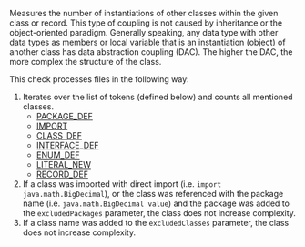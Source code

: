 Measures the number of instantiations of other classes within the given
class or record. This type of coupling is not caused by inheritance or
the object-oriented paradigm. Generally speaking, any data type with
other data types as members or local variable that is an instantiation
(object) of another class has data abstraction coupling (DAC). The
higher the DAC, the more complex the structure of the class.

This check processes files in the following way:

1.  Iterates over the list of tokens (defined below) and counts all
    mentioned classes.
    - [PACKAGE_DEF](../../apidocs/com/puppycrawl/tools/checkstyle/api/TokenTypes.html#IMPORT)
    - [IMPORT](../../apidocs/com/puppycrawl/tools/checkstyle/api/TokenTypes.html#IMPORT)
    - [CLASS_DEF](../../apidocs/com/puppycrawl/tools/checkstyle/api/TokenTypes.html#CLASS_DEF)
    - [INTERFACE_DEF](../../apidocs/com/puppycrawl/tools/checkstyle/api/TokenTypes.html#INTERFACE_DEF)
    - [ENUM_DEF](../../apidocs/com/puppycrawl/tools/checkstyle/api/TokenTypes.html#ENUM_DEF)
    - [LITERAL_NEW](../../apidocs/com/puppycrawl/tools/checkstyle/api/TokenTypes.html#LITERAL_NEW)
    - [RECORD_DEF](../../apidocs/com/puppycrawl/tools/checkstyle/api/TokenTypes.html#RECORD_DEF)
2.  If a class was imported with direct import (i.e.
    `import java.math.BigDecimal`), or the class was referenced with the
    package name (i.e. `java.math.BigDecimal value`) and the package was
    added to the `excludedPackages` parameter, the class does not
    increase complexity.
3.  If a class name was added to the `excludedClasses` parameter, the
    class does not increase complexity.
